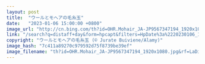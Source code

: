 ```yaml
---
layout: post
title:  "ウールとモヘアの毛糸玉"
date:   "2023-01-06 15:00:00 +0800"
image_url: "http://cn.bing.com/th?id=OHR.Mohair_JA-JP9567347194_1920x1080.jpg&rf=LaDigue_1920x1080.jpg&pid=hp"
link: "/search?q=distaff+day&form=hpcapt&filters=HpDate%3a%2220230106_1500%22"
copyright: "ウールとモヘアの毛糸玉 (© Jurate Buiviene/Alamy)"
image_hash: "7c411a89270c979592d75f8739be39ef"
image_filename: "th?id=OHR.Mohair_JA-JP9567347194_1920x1080.jpg&rf=LaDigue_1920x1080.jpg&pid=hp"
---
```

